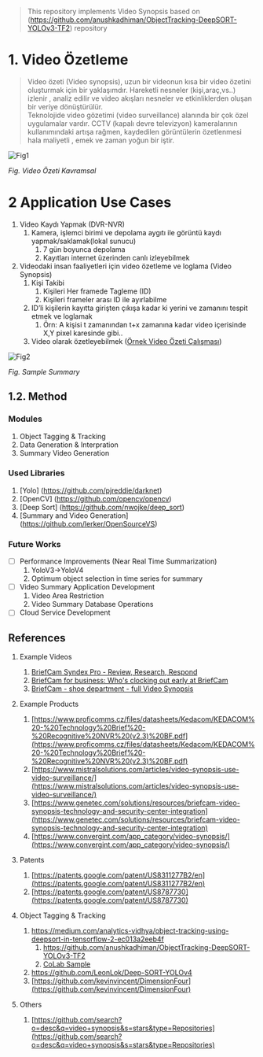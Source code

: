 > This repository implements Video Synopsis based on (https://github.com/anushkadhiman/ObjectTracking-DeepSORT-YOLOv3-TF2) repository

# 1. Video Özetleme
> Video özeti (Video synopsis), uzun bir videonun kısa bir video özetini oluşturmak için bir yaklaşımdır. Hareketli nesneler (kişi,araç,vs..) izlenir , analiz edilir ve video akışları nesneler ve etkinliklerden oluşan bir veriye dönüştürülür.  
Teknolojide video gözetimi (video surveillance) alanında bir çok özel uygulamalar vardır. CCTV (kapalı devre televizyon) kameralarının kullanımındaki artışa rağmen, kaydedilen görüntülerin özetlenmesi hala maliyetli , emek ve zaman yoğun bir iştir.

![Fig1](https://i.ibb.co/Wpn3HhL/image.png)

*Fig. Video Özeti Kavramsal*

# 2 Application Use Cases
1. Video Kaydı Yapmak (DVR-NVR)
	1. Kamera, işlemci birimi ve depolama aygıtı ile görüntü kaydı yapmak/saklamak(lokal sunucu)
		1. 7 gün boyunca depolama
		2. Kayıtları internet üzerinden canlı izleyebilmek
2. Videodaki insan faaliyetleri için video özetleme ve loglama (Video Synopsis)
	1. Kişi Takibi
		1. Kişileri Her framede Tagleme (ID)
		2. Kişileri frameler arası ID ile ayırlabilme
	2. ID’li kişilerin kayıtta girişten çıkışa kadar ki yerini ve zamanını tespit etmek ve loglamak
		1. Örn: A kişisi  t zamanından t+x zamanına kadar video içerisinde X,Y pixel karesinde gibi..
	3. Video olarak özetleyebilmek ([Örnek Video Özeti Çalışması](https://www.youtube.com/watch?v=oezU4SkQFkU&ab_channel=BriefCam))
  
![Fig2](https://i.ibb.co/52pxM1B/image.png)

*Fig. Sample Summary*

## 1.2. Method
### Modules
 1. Object Tagging & Tracking
 2. Data Generation & Interpration
 3. Summary Video Generation

### Used Libraries
1. [Yolo] (https://github.com/pjreddie/darknet) 
2. [OpenCV] (https://github.com/opencv/opencv)
3. [Deep Sort] (https://github.com/nwojke/deep_sort)
4. [Summary and Video Generation] (https://github.com/lerker/OpenSourceVS)

### Future Works
- [ ] Performance Improvements (Near Real Time Summarization)
	1. YoloV3->YoloV4
	2. Optimum object selection in time series for summary
- [ ] Video Summary Application Development
	1. Video Area Restriction
	2. Video Summary Database Operations
- [ ] Cloud Service Development

## References
1.  Example Videos
	1. [BriefCam Syndex Pro - Review, Research, Respond](https://www.youtube.com/watch?v=oezU4SkQFkU)
	2.	  [BriefCam for business: Who's clocking out early at BriefCam](https://www.youtube.com/watch?v=lHhqFEeDk08&list=PLWqMrMMWGxu4EVTJx3LWFZuztpii0clhD)
	3. [BriefCam - shoe department - full Video Synopsis](https://www.youtube.com/watch?v=kFViLl9rDC0&list=PLWqMrMMWGxu6BA9DcOkO604IA-TUtuxLK)
2.  Example Products
	1. [https://www.proficomms.cz/files/datasheets/Kedacom/KEDACOM%20-%20Technology%20Brief%20-%20Recognitive%20NVR%20(v2.3)%20BF.pdf](https://www.proficomms.cz/files/datasheets/Kedacom/KEDACOM%20-%20Technology%20Brief%20-%20Recognitive%20NVR%20(v2.3)%20BF.pdf)
	2.  [https://www.mistralsolutions.com/articles/video-synopsis-use-video-surveillance/](https://www.mistralsolutions.com/articles/video-synopsis-use-video-surveillance/)
	3.  [https://www.genetec.com/solutions/resources/briefcam-video-synopsis-technology-and-security-center-integration](https://www.genetec.com/solutions/resources/briefcam-video-synopsis-technology-and-security-center-integration)  
	4.  [https://www.convergint.com/app_category/video-synopsis/](https://www.convergint.com/app_category/video-synopsis/)
3.  Patents
	1.  [https://patents.google.com/patent/US8311277B2/en](https://patents.google.com/patent/US8311277B2/en)  
	2.  [https://patents.google.com/patent/US8787730](https://patents.google.com/patent/US8787730)

4. Object Tagging & Tracking
	1. https://medium.com/analytics-vidhya/object-tracking-using-deepsort-in-tensorflow-2-ec013a2eeb4f
		1. https://github.com/anushkadhiman/ObjectTracking-DeepSORT-YOLOv3-TF2
		2. [CoLab Sample](https://colab.research.google.com/drive/1GYuZ8GKEzrKHuA-hRQzA_K1ZgCWKrHWp#scrollTo=53NkVCGue5Uo)
	2. https://github.com/LeonLok/Deep-SORT-YOLOv4
	3. [https://github.com/kevinvincent/DimensionFour](https://github.com/kevinvincent/DimensionFour)

5. Others
	 1.  [https://github.com/search?o=desc&q=video+synopsis&s=stars&type=Repositories](https://github.com/search?o=desc&q=video+synopsis&s=stars&type=Repositories)
	


